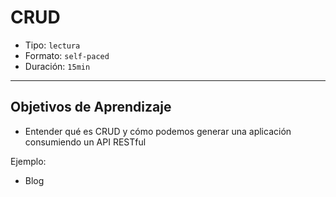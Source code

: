 # CRUD

- Tipo: `lectura`
- Formato: `self-paced`
- Duración: `15min`

***

## Objetivos de Aprendizaje

- Entender qué es CRUD y cómo podemos generar una aplicación consumiendo un API
  RESTful

Ejemplo:

- Blog